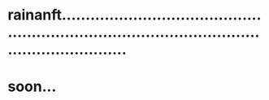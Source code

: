 # rainanft........................................................................................................................
# soon...
